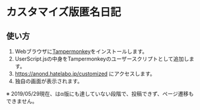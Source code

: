 # カスタマイズ版匿名日記

## 使い方

1. Webブラウザに[Tampermonkey](https://www.tampermonkey.net/)をインストールします。
1. UserScript.jsの中身をTampermonkeyのユーザースクリプトとして追加します。
1. https://anond.hatelabo.jp/customized にアクセスします。
1. 独自の画面が表示されます。

※ 2019/05/29現在、はα版にも達していない段階で、投稿できず、ページ遷移もできません。

